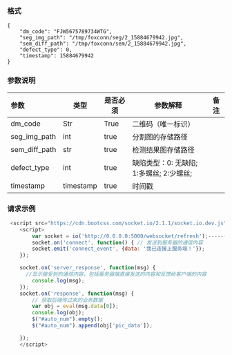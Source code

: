 ### 格式

```
{
	"dm_code": "FJW5675789734WTG",
	"seg_img_path": "/tmp/foxconn/seg/2_15884679942.jpg",
    "sem_diff_path": "/tmp/foxconn/sem/2_15884679942.jpg",
    "defect_type": 0,
    "timestamp": 15884679942
}
```



### 参数说明

| 参数          | 类型      | 是否必须 | 参数解释                                    | 备注 |
| :------------ | --------- | -------- | ------------------------------------------- | ---- |
| dm_code       | Str       | True     | 二维码（唯一标识）                          |      |
| seg_img_path  | int       | true     | 分割图的存储路径                            |      |
| sem_diff_path | str       | true     | 检测结果图存储路径                          |      |
| defect_type   | int       | true     | 缺陷类型：0: 无缺陷; 1:多螺丝;    2:少螺丝; |      |
| timestamp     | timestamp | true     | 时间戳                                      |      |



### 请求示例

```javascript
 <script src="https://cdn.bootcss.com/socket.io/2.1.1/socket.io.dev.js"></script>
    <script>
        var socket = io('http://0.0.0.0:5000/websocket/refresh');---------->  后台接口
        socket.on('connect', function() { // 发送到服务器的通信内容
        socket.emit('connect_event', {data: '我已连接上服务端！'});
    });

    socket.on('server_response', function(msg) {
      //显示接受到的通信内容，包括服务器端直接发送的内容和反馈给客户端的内容
        console.log(msg);
    });
    socket.on('response', function(msg) {
        // 获取后端传过来的业务数据
        var obj = eval(msg.data[0]);
        console.log(obj);
        $("#auto_num").empty();
        $("#auto_num").append(obj['pic_data']);

    });
    </script>
```





